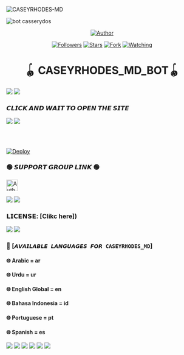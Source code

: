 

![CASEYRHODES-MD](https://readme-typing-svg.demolab.com?font=Garamond&size=20&pause=998&color=skyblue&background=white&right=true&random=true&width=465&lines=HELLO+EVERYONE👋🏻;WELCOME+TO+CASEYRHODES+MD+💙)
  
![bot casserydos](https://github.com/user-attachments/assets/3f6086c8-370f-4e09-b0cd-280ee1d17479)



<p align="center">
<a href="https://github.com/CASEYWEB-GDS/CASEYWEB-MD"><img title="Author" src="https://img.shields.io/badge/CASEYRHODES🦄 𝑴𝑫 𝑩𝑶𝑻-black?style=for-the-badge&logo=github"></a>
<p/>

<p align="center">
<a href="https://github.com/CASEYWEB-GDS?tab=followers"><img title="Followers" src="https://img.shields.io/github/followers/PRINCE-GDS?label=Followers&style=social"></a>
<a href="https://github.com/CASEYWEB-GDS/CASEYWEB-MD/stargazers/"><img title="Stars" src="https://img.shields.io/github/stars/PRINCE-GDS/PRINCE-MD-BOT?&style=social"></a>
<a href="https://github.com/CASEYWEB-GDS/CASEYWEB-MD/network/members"><img title="Fork" src="https://img.shields.io/github/forks/PRINCE-GDS/PRINXE-MD?style=social"></a>
<a href="https://github.com/CASEYWEB-GDS/CASEYWEB/watchers"><img title="Watching" src="https://img.shields.io/github/watchers/PRINCE-GDS/PRINXE-MD?label=Watching&style=social"></a>
</p>


 <h1 align="center">🪀 CASEYRHODES_MD_BOT🪀</h1>

<a><img src='https://ibb.co/QnmmhLr.gif'/></a>
<a><img src='https://ibb.co/QnmmhLr.gif'/></a>

### 𝘾𝙇𝙄𝘾𝙆 𝘼𝙉𝘿 𝙒𝘼𝙄𝙏 𝙏𝙊 𝙊𝙋𝙀𝙉 𝙏𝙃𝙀 𝙎𝙄𝙏𝙀
<a><img src='https://i.imgur.com/LyHic3i.gif'/></a>
<a><img src='https://i.imgur.com/LyHic3i.gif'/></a>
### <br>
[![Deploy](https://www.herokucdn.com/deploy/button.svg)](https://heroku.com/deploy?template=https://github.com/PRINCE-GDS/PRINXE-MD) 
 
### 🟢 𝙎𝙐𝙋𝙋𝙊𝙍𝙏 𝙂𝙍𝙊𝙐𝙋 𝙇𝙄𝙉𝙆 🟢
   <p align="left">
      <a href="https://chat.whatsapp.com/D9hokK6OHS5C3eLEwPKjsJ"><img height= "30" length= "10" title="Author" src="https://img.shields.io/badge/Support Group-25D366?style=for-the-badge&logo=whatsApp&logoColor=white"></a>
     <p/>
       
<a><img src='https://ibb.co/QnmmhLr.gif'/></a>
<a><img src='https://ibb.co/QnmmhLr.gif'/></a>
### 𝗟𝗜𝗖𝗘𝗡𝗦𝗘: [Clikc here])
 <a><img src='https://ibb.co/QnmmhLr.gif'/></a>
  <a><img src='https://ibb.co/QnmmhLr.gif'/></a>
### 💠 [`𝘼𝙑𝘼𝙄𝙇𝘼𝘽𝙇𝙀 𝙇𝘼𝙉𝙂𝙐𝘼𝙂𝙀𝙎 𝙁𝙊𝙍 CASEYRHODES_MD`]
#### 🌐 Arabic = ar 
#### 🌐 Urdu = ur
#### 🌐 English Global = en
#### 🌐 Bahasa Indonesia = id
#### 🌐 Portuguese = pt
#### 🌐 Spanish = es
<a><img src='https://i.imgur.com/LyHic3i.gif'/></a>
<a><img src='https://i.imgur.com/LyHic3i.gif'/></a>
<a><img src='https://i.imgur.com/LyHic3i.gif'/></a>
<a><img src='https://i.imgur.com/LyHic3i.gif'/></a>
<a><img src='https://i.imgur.com/LyHic3i.gif'/></a>
<a><img src='https://i.imgur.com/LyHic3i.gif'/></a>












